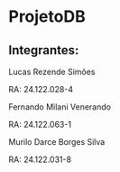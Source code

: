 # ProjetoDB
## Integrantes:
Lucas Rezende Simões</p>
RA: 24.122.028-4</p></p>

Fernando Milani Venerando</p>
RA: 24.122.063-1</p></p>

Murilo Darce Borges Silva</p>
RA: 24.122.031-8
